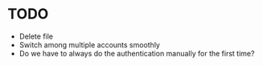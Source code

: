 # TODO
* Delete file
* Switch among multiple accounts smoothly
* Do we have to always do the authentication manually for the first time?
